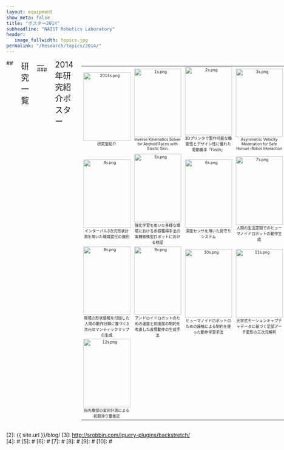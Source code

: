 ```yaml
---
layout: equipment
show_meta: false
title: "ポスター2014"
subheadline: "NAIST Robotics Laboratory"
header:
   image_fullwidth: topics.jpg
permalink: "/Research/topics/2014/"
---
```


<div class="row">
<div class="medium-4 medium-push-8 columns" markdown="1">

</div><!-- /.medium-4.columns -->

<div class="medium-8 medium-pull-4 columns" markdown="1">
## <span style="font-size: 150%">研究一覧</span>
___
### <span style="font-size: 150%">2014年研究紹介ポスター</span>
<div class="ie5"><table class="style_table" cellspacing="1" border="0"><tbody><tr><td class="style_td" style="text-align:center; font-size:10px; width:200px;"><a href="{{ site.url }}{{ site.baseurl }}/images/2014/2014.png" rel="nofollow"><img src="{{ site.url }}{{ site.baseurl }}/images/2014/2014s.png" alt="2014s.png" title="2014s.png" width="124" height="180" /></a><br class="spacer" />研究室紹介</td><td class="style_td" style="text-align:center; font-size:10px; width:200px;"><a href="{{ site.url }}{{ site.baseurl }}/images/2014/1.png" rel="nofollow"><img src="{{ site.url }}{{ site.baseurl }}/images/2014/1s.png" alt="1s.png" title="1s.png" width="124" height="180" /></a><br class="spacer" />Inverse Kinematics Solver for Android Faces with Elastic Skin</td><td class="style_td" style="text-align:center; font-size:10px; width:200px;"><a href="{{ site.url }}{{ site.baseurl }}/images/2014/2.png" rel="nofollow"><img src="{{ site.url }}{{ site.baseurl }}/images/2014/2s.png" alt="2s.png" title="2s.png" width="124" height="180" /></a><br class="spacer" />3Dプリンタで製作可能な機能性とデザイン性に優れた電動義手「Finch」</td><td class="style_td" style="text-align:center; font-size:10px; width:200px;"><a href="{{ site.url }}{{ site.baseurl }}/images/2014/3.png" rel="nofollow"><img src="{{ site.url }}{{ site.baseurl }}/images/2014/3s.png" alt="3s.png" title="3s.png" width="124" height="180" /></a><br class="spacer" />Asymmetric Velocity Moderation for Safe Human-Robot Interaction</td></tr><tr><td class="style_td" style="text-align:center; font-size:10px; width:200px;"><a href="{{ site.url }}{{ site.baseurl }}/images/2014/4.png" rel="nofollow"><img src="{{ site.url }}{{ site.baseurl }}/images/2014/4s.png" alt="4s.png" title="4s.png" width="124" height="180" /></a><br class="spacer" />インターバル3次元形状計測を用いた環境変化の識別</td><td class="style_td" style="text-align:center; font-size:10px; width:200px;"><a href="{{ site.url }}{{ site.baseurl }}/images/2014/5.png" rel="nofollow"><img src="{{ site.url }}{{ site.baseurl }}/images/2014/5s.png" alt="5s.png" title="5s.png" width="124" height="180" /></a><br class="spacer" />強化学習を用いた多様な環境における歩容獲得手法の実機蜘蛛型ロボットにおける検証</td><td class="style_td" style="text-align:center; font-size:10px; width:200px;"><a href="{{ site.url }}{{ site.baseurl }}/images/2014/6.png" rel="nofollow"><img src="{{ site.url }}{{ site.baseurl }}/images/2014/6s.png" alt="6s.png" title="6s.png" width="124" height="180" /></a><br class="spacer" />深度センサを用いた見守りシステム</td><td class="style_td" style="text-align:center; font-size:10px; width:200px;"><a href="{{ site.url }}{{ site.baseurl }}/images/2014/7.png" rel="nofollow"><img src="{{ site.url }}{{ site.baseurl }}/images/2014/7s.png" alt="7s.png" title="7s.png" width="124" height="180" /></a><br class="spacer" />人間の生活空間でのヒューマノイドロボットの動作生成</td></tr><tr><td class="style_td" style="text-align:center; font-size:10px; width:200px;"><a href="{{ site.url }}{{ site.baseurl }}/images/2014/8.png" rel="nofollow"><img src="{{ site.url }}{{ site.baseurl }}/images/2014/8s.png" alt="8s.png" title="8s.png" width="124" height="180" /></a><br class="spacer" />環境の形状情報を付加した人間の動作分類に基づく3次元セマンティックマップの生成</td><td class="style_td" style="text-align:center; font-size:10px; width:200px;"><a href="{{ site.url }}{{ site.baseurl }}/images/2014/9.png" rel="nofollow"><img src="{{ site.url }}{{ site.baseurl }}/images/2014/9s.png" alt="9s.png" title="9s.png" width="124" height="180" /></a><br class="spacer" />アンドロイドロボットのための速度と加速度の制約を考慮した表情動作の生成手法</td><td class="style_td" style="text-align:center; font-size:10px; width:200px;"><a href="{{ site.url }}{{ site.baseurl }}/images/2014/10.png" rel="nofollow"><img src="{{ site.url }}{{ site.baseurl }}/images/2014/10s.png" alt="10s.png" title="10s.png" width="124" height="180" /></a><br class="spacer" />ヒューマノイドロボットのための接触による制約を使った動作学習手法</td><td class="style_td" style="text-align:center; font-size:10px; width:200px;"><a href="{{ site.url }}{{ site.baseurl }}/images/2014/11.png" rel="nofollow"><img src="{{ site.url }}{{ site.baseurl }}/images/2014/11s.png" alt="11s.png" title="11s.png" width="124" height="180" /></a><br class="spacer" />光学式モーションキャプチャデータに基づく足部アーチ変形の三次元解析</td></tr><tr><td class="style_td" style="text-align:center; font-size:10px; width:200px;"><a href="{{ site.url }}{{ site.baseurl }}/images/2014/12.png" rel="nofollow"><img src="{{ site.url }}{{ site.baseurl }}/images/2014/12s.png" alt="12s.png" title="12s.png" width="124" height="180" /></a><br class="spacer" />指先腹部の変形計測による初期滑り量推定</td></tr></tbody></table></div>  
</div>

</div><!-- /.row -->


 [1]: http://kramdown.gettalong.org/converter/html.html#toc
 [2]: {{ site.url }}/blog/
 [3]: http://srobbin.com/jquery-plugins/backstretch/
 [4]: #
 [5]: #
 [6]: #
 [7]: #
 [8]: #
 [9]: #
 [10]: #
